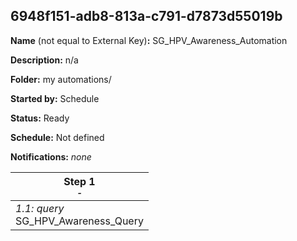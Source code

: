 ## 6948f151-adb8-813a-c791-d7873d55019b

**Name** (not equal to External Key)**:** SG_HPV_Awareness_Automation

**Description:** n/a

**Folder:** my automations/

**Started by:** Schedule

**Status:** Ready

**Schedule:** Not defined

**Notifications:** _none_


| Step 1<br>_<small>-</small>_ |
| --- |
| _1.1: query_<br>SG_HPV_Awareness_Query |
